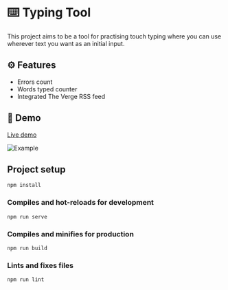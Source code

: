 #  ⌨️ Typing Tool
This project aims to be a tool for practising touch typing where you can use wherever text you want as an initial input.

## ⚙️ Features
* Errors count
* Words typed counter
* Integrated The Verge RSS feed

## 🚀 Demo
[Live demo](https://isaaceliape.github.io/typing_tool/)

![Example](https://raw.githubusercontent.com/isaaceliape/typing_tool/master/src/assets/example.png)

## Project setup
```
npm install
```

### Compiles and hot-reloads for development
```
npm run serve
```

### Compiles and minifies for production
```
npm run build
```

### Lints and fixes files
```
npm run lint
```

